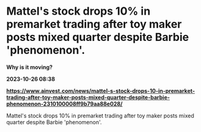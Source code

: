 # Mattel's stock drops 10% in premarket trading after toy maker posts mixed quarter despite Barbie 'phenomenon'.
**Why is it moving?**

**2023-10-26 08:38**

**https://www.ainvest.com/news/mattel-s-stock-drops-10-in-premarket-trading-after-toy-maker-posts-mixed-quarter-despite-barbie-phenomenon-2310100008ff9b79aa88e028/**

Mattel's stock drops 10% in premarket trading after toy maker posts mixed quarter despite Barbie 'phenomenon'.